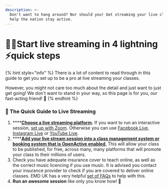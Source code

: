 ```yaml
---
description: >-
  Don't want to hang around? Nor should you! Get streaming your live classes and
  help the nation stay active.
---
```


# 🏃‍♂️Start live streaming in 4 lightning ⚡️quick steps

{% hint style="info" %}
There is a lot of content to read through in this guide to get you set up to be a pro at live streaming your classes.

However, you might not care too much about the detail and just want to just get going! We don't want to stand in your way, so this page is for you, our fast-acting friend! 🤗
{% endhint %}

###  🏇 The Quick Guide to Live Streaming

1. \*\*\*\*[**Choose a live streaming platform**](../how-to-set-up-for-living-streaming/your-tech-set-up/choosing-a-live-streaming-solution/)**.** If you want to run an interactive session, [set up with Zoom](../how-to-set-up-for-living-streaming/your-tech-set-up/choosing-a-live-streaming-solution/using-zoom.md). Otherwise you can use [Facebook Live](../how-to-set-up-for-living-streaming/your-tech-set-up/choosing-a-live-streaming-solution/using-facebook-live.md), [Instagram Live](../how-to-set-up-for-living-streaming/your-tech-set-up/choosing-a-live-streaming-solution/using-instagram-live.md) or [YouTube Live](../how-to-set-up-for-living-streaming/your-tech-set-up/choosing-a-live-streaming-solution/using-youtube-live.md). 
2. \*\*\*\*[**Add your live stream session into a class management system or booking system that is OpenActive enabled**.](../how-to-set-up-for-living-streaming/getting-your-class-out-there/increasing-the-visibility-of-your-live-streamed-classes.md) This will allow your class to be published, for free, across many, many platforms that will promote your class to their millions of users. 
3. Check you have adequate insurance cover to teach online, as well as the correct music licencing if you use music. It is advised you contact your insurance provider to check if you are covered to deliver online classes. EMD UK has a very helpful [set of FAQs](https://emduk.org/wp-content/uploads/2020/04/Coronavirus-FAQs-for-instructors-03042020.pdf) to help with this. 
4. **Run an awesome session** like only you know how! **💪**


